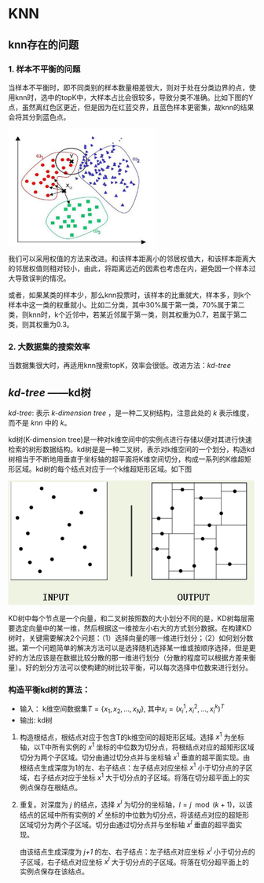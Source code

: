 # KNN
## knn存在的问题
### 1. 样本不平衡的问题
当样本不平衡时，即不同类别的样本数量相差很大，则对于处在分类边界的点，使用knn时，选中的topK中，大样本占比会很较多，导致分类不准确。比如下图的Y点，虽然离红色区更近，但是因为在红蓝交界，且蓝色样本更密集，故knn的结果会将其分到蓝色点。

<img src="./resources/knn-unbalanced.jpg" width="300" height="240" align=center>

我们可以采用权值的方法来改进。和该样本距离小的邻居权值大，和该样本距离大的邻居权值则相对较小，由此，将距离远近的因素也考虑在内，避免因一个样本过大导致误判的情况。

或者，如果某类的样本少，那么knn投票时，该样本的比重就大，样本多，则k个样本中这一类的权重就小。比如二分类，其中30%属于第一类，70%属于第二类，则knn时，k个近邻中，若某近邻属于第一类，则其权重为0.7，若属于第二类，则其权重为0.3。

### 2. 大数据集的搜索效率
当数据集很大时，再适用knn搜索topK，效率会很低。改进方法：_kd-tree_

## _kd-tree_ ——kd树
_kd-tree_: 表示 _k-dimension tree_ ，是一种二叉树结构，注意此处的 _k_ 表示维度，而不是 _knn_ 中的 _k_。

kd树(K-dimension tree)是一种对k维空间中的实例点进行存储以便对其进行快速检索的树形数据结构。kd树是是一种二叉树，表示对k维空间的一个划分，构造kd树相当于不断地用垂直于坐标轴的超平面将K维空间切分，构成一系列的K维超矩形区域。kd树的每个结点对应于一个k维超矩形区域。如下图

<img src="resources/knn-kd-tree.png">

KD树中每个节点是一个向量，和二叉树按照数的大小划分不同的是，KD树每层需要选定向量中的某一维，然后根据这一维按左小右大的方式划分数据。在构建KD树时，关键需要解决2个问题：（1）选择向量的哪一维进行划分；（2）如何划分数据。第一个问题简单的解决方法可以是选择随机选择某一维或按顺序选择，但是更好的方法应该是在数据比较分散的那一维进行划分（分散的程度可以根据方差来衡量）。好的划分方法可以使构建的树比较平衡，可以每次选择中位数来进行划分。

### 构造平衡kd树的算法：
* 输入： k维空间数据集$T=\{x_1, x_2, ..., x_N\}$, 其中$x_i = (x_i^1, x_i^2, ..., x_i^k)^T$
* 输出: kd树
1. 构造根结点，根结点对应于包含T的k维空间的超矩形区域。选择 $x^1$ 为坐标轴，以T中所有实例的 $x^1$ 坐标的中位数为切分点，将根结点对应的超矩形区域切分为两个子区域。切分由通过切分点并与坐标轴 $x^1$ 垂直的超平面实现。由根结点生成深度为1的左、右子结点：左子结点对应坐标 $x^1$ 小于切分点的子区域，右子结点对应于坐标 $x^1$ 大于切分点的子区域。将落在切分超平面上的实例点保存在根结点。
2. 重复。对深度为 _j_ 的结点，选择 $x^l$ 为切分的坐标轴，$l=j\mod (k+1)$，以该结点的区域中所有实例的 $x^l$ 坐标的中位数为切分点，将该结点对应的超矩形区域切分为两个子区域。切分由通过切分点并与坐标轴 $x^l$ 垂直的超平面实现。

    由该结点生成深度为 _j+1_ 的左、右子结点：左子结点对应坐标 $x^l$ 小于切分点的子区域，右子结点对应坐标 $x^l$ 大于切分点的子区域。将落在切分超平面上的实例点保存在该结点。

